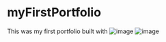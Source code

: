 # myFirstPortfolio
This was my first portfolio built with 
![image](https://user-images.githubusercontent.com/33541110/134828973-05ea2c9f-55d6-42ad-b510-5257a06589d0.png)
![image](https://user-images.githubusercontent.com/33541110/134829003-9e5e1d42-3d7b-4af2-83fb-21dfb53276ba.png)
